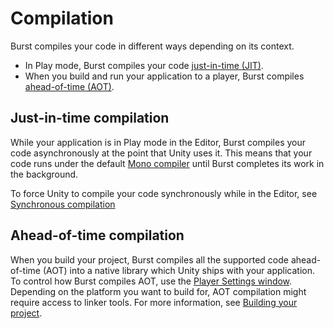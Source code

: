 # Compilation

Burst compiles your code in different ways depending on its context.

* In Play mode, Burst compiles your code [just-in-time (JIT)](https://en.wikipedia.org/wiki/Just-in-time_compilation). 
* When you build and run your application to a player, Burst compiles [ahead-of-time (AOT)](https://en.wikipedia.org/wiki/Ahead-of-time_compilation).

## Just-in-time compilation

While your application is in Play mode in the Editor, Burst compiles your code asynchronously at the point that Unity uses it. This means that your code runs under the default [Mono compiler](https://docs.unity3d.com/Manual/Mono.html) until Burst completes its work in the background. 

To force Unity to compile your code synchronously while in the Editor, see [Synchronous compilation](compilation-synchronous.md)

## Ahead-of-time compilation

When you build your project, Burst compiles all the supported code ahead-of-time (AOT) into a native library which Unity ships with your application. To control how Burst compiles AOT, use the [Player Settings window](building-aot-settings.md). Depending on the platform you want to build for, AOT compilation might require access to linker tools. For more information, see [Building your project](building-projects.md).